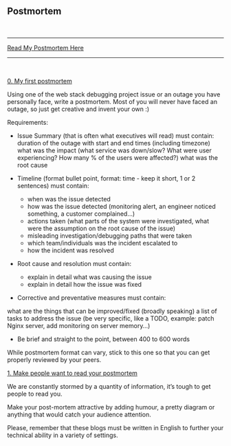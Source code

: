 ## Postmortem
<br />
<hr>

[Read My Postmortem Here](https://medium.com/@erikaosgue/debugging-a-wordpress-site-500-error-e3e175b2cd62)
<hr>
<br />

[0. My first postmortem]()

Using one of the web stack debugging project issue or an outage you have personally face, write a postmortem. Most of you will never have faced an outage, so just get creative and invent your own :)

Requirements:

* Issue Summary (that is often what executives will read) must contain:
duration of the outage with start and end times (including timezone)
what was the impact (what service was down/slow? What were user experiencing? How many % of the users were affected?)
what was the root cause

* Timeline (format bullet point, format: time - keep it short, 1 or 2 sentences) must contain:

   * when was the issue detected
   * how was the issue detected (monitoring alert, an engineer noticed something, a customer complained…)
   * actions taken (what parts of the system were investigated, what were the assumption on the root cause of the issue)
   * misleading investigation/debugging paths that were taken
   * which team/individuals was the incident escalated to
   * how the incident was resolved
* Root cause and resolution must contain:

   	* explain in detail what was causing the issue
    * explain in detail how the issue was fixed
* Corrective and preventative measures must contain:

what are the things that can be improved/fixed (broadly speaking)
a list of tasks to address the issue (be very specific, like a TODO, example: patch Nginx server, add monitoring on server memory…)
* Be brief and straight to the point, between 400 to 600 words

While postmortem format can vary, stick to this one so that you can get properly reviewed by your peers.



[1. Make people want to read your postmortem]()

We are constantly stormed by a quantity of information, it’s tough to get people to read you.

Make your post-mortem attractive by adding humour, a pretty diagram or anything that would catch your audience attention.

Please, remember that these blogs must be written in English to further your technical ability in a variety of settings.
